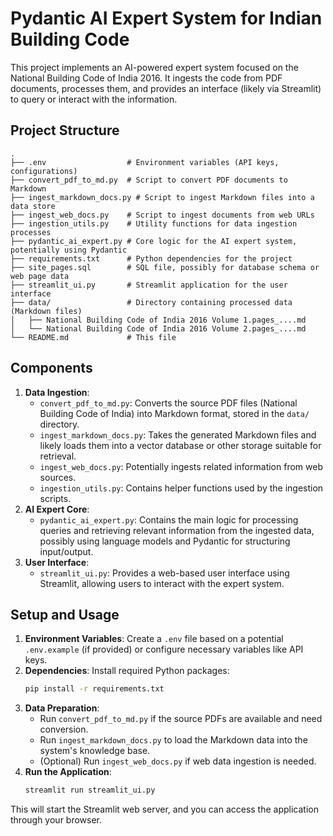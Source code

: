 # Pydantic AI Expert System for Indian Building Code

This project implements an AI-powered expert system focused on the National Building Code of India 2016. It ingests the code from PDF documents, processes them, and provides an interface (likely via Streamlit) to query or interact with the information.

## Project Structure

```
.
├── .env                  # Environment variables (API keys, configurations)
├── convert_pdf_to_md.py  # Script to convert PDF documents to Markdown
├── ingest_markdown_docs.py # Script to ingest Markdown files into a data store
├── ingest_web_docs.py    # Script to ingest documents from web URLs
├── ingestion_utils.py    # Utility functions for data ingestion processes
├── pydantic_ai_expert.py # Core logic for the AI expert system, potentially using Pydantic
├── requirements.txt      # Python dependencies for the project
├── site_pages.sql        # SQL file, possibly for database schema or web page data
├── streamlit_ui.py       # Streamlit application for the user interface
├── data/                 # Directory containing processed data (Markdown files)
│   ├── National Building Code of India 2016 Volume 1.pages_....md
│   └── National Building Code of India 2016 Volume 2.pages_....md
└── README.md             # This file
```

## Components

1.  **Data Ingestion**:
    *   `convert_pdf_to_md.py`: Converts the source PDF files (National Building Code of India) into Markdown format, stored in the `data/` directory.
    *   `ingest_markdown_docs.py`: Takes the generated Markdown files and likely loads them into a vector database or other storage suitable for retrieval.
    *   `ingest_web_docs.py`: Potentially ingests related information from web sources.
    *   `ingestion_utils.py`: Contains helper functions used by the ingestion scripts.
2.  **AI Expert Core**:
    *   `pydantic_ai_expert.py`: Contains the main logic for processing queries and retrieving relevant information from the ingested data, possibly using language models and Pydantic for structuring input/output.
3.  **User Interface**:
    *   `streamlit_ui.py`: Provides a web-based user interface using Streamlit, allowing users to interact with the expert system.

## Setup and Usage

1.  **Environment Variables**: Create a `.env` file based on a potential `.env.example` (if provided) or configure necessary variables like API keys.
2.  **Dependencies**: Install required Python packages:
    ```bash
    pip install -r requirements.txt
    ```
3.  **Data Preparation**:
    *   Run `convert_pdf_to_md.py` if the source PDFs are available and need conversion.
    *   Run `ingest_markdown_docs.py` to load the Markdown data into the system's knowledge base.
    *   (Optional) Run `ingest_web_docs.py` if web data ingestion is needed.
4.  **Run the Application**:
    ```bash
    streamlit run streamlit_ui.py
    ```

This will start the Streamlit web server, and you can access the application through your browser.
